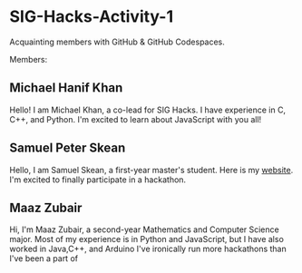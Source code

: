 # SIG-Hacks-Activity-1
Acquainting members with GitHub &amp; GitHub Codespaces. 

Members:

## Michael Hanif Khan
Hello! I am Michael Khan, a co-lead for SIG Hacks.
I have experience in C, C++, and Python.
I'm excited to learn about JavaScript with you all!

## Samuel Peter Skean
Hello, I am Samuel Skean, a first-year master's student.
Here is my [website](https://samuel-skean.github.io).
I'm excited to finally participate in a hackathon.

## Maaz Zubair
Hi, I'm Maaz Zubair, a second-year Mathematics and Computer Science major.
Most of my experience is in Python and JavaScript, but I have also worked in Java,C++, and Arduino
I've ironically run more hackathons than I've been a part of
